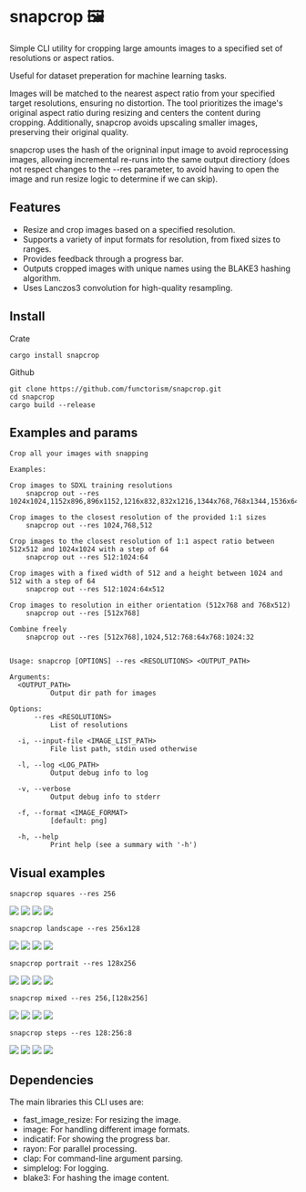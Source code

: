 # snapcrop 🖼

Simple CLI utility for cropping large amounts images to a specified set of resolutions or aspect ratios.

Useful for dataset preperation for machine learning tasks.

Images will be matched to the nearest aspect ratio from your specified target resolutions, ensuring no distortion. The tool prioritizes the image's original aspect ratio during resizing and centers the content during cropping. Additionally, snapcrop avoids upscaling smaller images, preserving their original quality.

snapcrop uses the hash of the origninal input image to avoid reprocessing images, allowing incremental re-runs into the same output directiory (does not respect changes to the --res parameter, to avoid having to open the image and run resize logic to determine if we can skip).

## Features
- Resize and crop images based on a specified resolution.
- Supports a variety of input formats for resolution, from fixed sizes to ranges.
- Provides feedback through a progress bar.
- Outputs cropped images with unique names using the BLAKE3 hashing algorithm.
- Uses Lanczos3 convolution for high-quality resampling.

## Install

Crate
```
cargo install snapcrop
```

Github
```
git clone https://github.com/functorism/snapcrop.git
cd snapcrop
cargo build --release
```

## Examples and params

```
Crop all your images with snapping

Examples:

Crop images to SDXL training resolutions
    snapcrop out --res 1024x1024,1152x896,896x1152,1216x832,832x1216,1344x768,768x1344,1536x640,640x1536

Crop images to the closest resolution of the provided 1:1 sizes
    snapcrop out --res 1024,768,512

Crop images to the closest resolution of 1:1 aspect ratio between 512x512 and 1024x1024 with a step of 64
    snapcrop out --res 512:1024:64

Crop images with a fixed width of 512 and a height between 1024 and 512 with a step of 64
    snapcrop out --res 512:1024:64x512

Crop images to resolution in either orientation (512x768 and 768x512)
    snapcrop out --res [512x768]

Combine freely
    snapcrop out --res [512x768],1024,512:768:64x768:1024:32


Usage: snapcrop [OPTIONS] --res <RESOLUTIONS> <OUTPUT_PATH>

Arguments:
  <OUTPUT_PATH>
          Output dir path for images

Options:
      --res <RESOLUTIONS>
          List of resolutions

  -i, --input-file <IMAGE_LIST_PATH>
          File list path, stdin used otherwise

  -l, --log <LOG_PATH>
          Output debug info to log

  -v, --verbose
          Output debug info to stderr

  -f, --format <IMAGE_FORMAT>
          [default: png]

  -h, --help
          Print help (see a summary with '-h')
```

## Visual examples

```
snapcrop squares --res 256
```
![](./examples/squares/1696724679130037776785781afeef06708c24d4ad2947ad28a6934978bc90ed.png)
![](./examples/squares/1845e03138df5b57315ed8f3240fd58582d9ee7acf7376c77825b5b45da6aacc.png)
![](./examples/squares/6675a04b095fd6e1bccc8955d9bac21310b5d56feb7ec0f6b842db032366eae3.png)
![](./examples/squares/817c3a60efb2df3fa09438b804415e59d13c6cbb6dbcd16b3297cea85d6332d8.png)

```
snapcrop landscape --res 256x128
```
![](./examples/landscape/1696724679130037776785781afeef06708c24d4ad2947ad28a6934978bc90ed.png)
![](./examples/landscape/1845e03138df5b57315ed8f3240fd58582d9ee7acf7376c77825b5b45da6aacc.png)
![](./examples/landscape/6675a04b095fd6e1bccc8955d9bac21310b5d56feb7ec0f6b842db032366eae3.png)
![](./examples/landscape/817c3a60efb2df3fa09438b804415e59d13c6cbb6dbcd16b3297cea85d6332d8.png)


```
snapcrop portrait --res 128x256
```
![](./examples/portrait/1696724679130037776785781afeef06708c24d4ad2947ad28a6934978bc90ed.png)
![](./examples/portrait/1845e03138df5b57315ed8f3240fd58582d9ee7acf7376c77825b5b45da6aacc.png)
![](./examples/portrait/6675a04b095fd6e1bccc8955d9bac21310b5d56feb7ec0f6b842db032366eae3.png)
![](./examples/portrait/817c3a60efb2df3fa09438b804415e59d13c6cbb6dbcd16b3297cea85d6332d8.png)


```
snapcrop mixed --res 256,[128x256]
```
![](./examples/mixed/1696724679130037776785781afeef06708c24d4ad2947ad28a6934978bc90ed.png)
![](./examples/mixed/1845e03138df5b57315ed8f3240fd58582d9ee7acf7376c77825b5b45da6aacc.png)
![](./examples/mixed/6675a04b095fd6e1bccc8955d9bac21310b5d56feb7ec0f6b842db032366eae3.png)
![](./examples/mixed/817c3a60efb2df3fa09438b804415e59d13c6cbb6dbcd16b3297cea85d6332d8.png)

```
snapcrop steps --res 128:256:8
```
![](./examples/steps/1696724679130037776785781afeef06708c24d4ad2947ad28a6934978bc90ed.png)
![](./examples/steps/1845e03138df5b57315ed8f3240fd58582d9ee7acf7376c77825b5b45da6aacc.png)
![](./examples/steps/6675a04b095fd6e1bccc8955d9bac21310b5d56feb7ec0f6b842db032366eae3.png)
![](./examples/steps/817c3a60efb2df3fa09438b804415e59d13c6cbb6dbcd16b3297cea85d6332d8.png)

## Dependencies
The main libraries this CLI uses are:

- fast_image_resize: For resizing the image.
- image: For handling different image formats.
- indicatif: For showing the progress bar.
- rayon: For parallel processing.
- clap: For command-line argument parsing.
- simplelog: For logging.
- blake3: For hashing the image content.